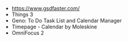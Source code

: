 - https://www.gsdfaster.com/
- Things 3
- Geno: To Do Task List and Calendar Manager
- Timepage - Calendar by Moleskine
- OmniFocus 2
